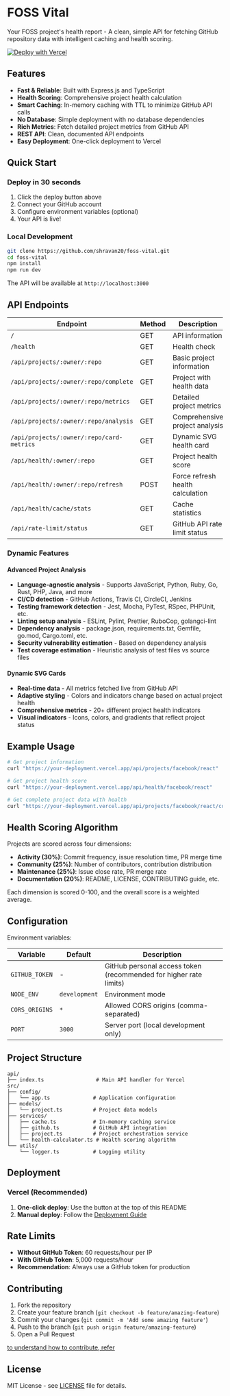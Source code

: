 # FOSS Vital

Your FOSS project's health report - A clean, simple API for fetching GitHub repository data with intelligent caching and health scoring.

[![Deploy with Vercel](https://vercel.com/button)](https://vercel.com/new/clone?repository-url=https://github.com/shravan20/foss-vital&env=GITHUB_TOKEN&envDescription=Optional%20GitHub%20token%20for%20higher%20rate%20limits&project-name=foss-vital&repository-name=foss-vital)

## Features

- **Fast & Reliable**: Built with Express.js and TypeScript
- **Health Scoring**: Comprehensive project health calculation
- **Smart Caching**: In-memory caching with TTL to minimize GitHub API calls
- **No Database**: Simple deployment with no database dependencies
- **Rich Metrics**: Fetch detailed project metrics from GitHub API
- **REST API**: Clean, documented API endpoints
- **Easy Deployment**: One-click deployment to Vercel

## Quick Start

### Deploy in 30 seconds

1. Click the deploy button above
2. Connect your GitHub account
3. Configure environment variables (optional)
4. Your API is live!

### Local Development

```bash
git clone https://github.com/shravan20/foss-vital.git
cd foss-vital
npm install
npm run dev
```

The API will be available at `http://localhost:3000`

## API Endpoints

| Endpoint | Method | Description |
|----------|--------|-------------|
| `/` | GET | API information |
| `/health` | GET | Health check |
| `/api/projects/:owner/:repo` | GET | Basic project information |
| `/api/projects/:owner/:repo/complete` | GET | Project with health data |
| `/api/projects/:owner/:repo/metrics` | GET | Detailed project metrics |
| `/api/projects/:owner/:repo/analysis` | GET |  Comprehensive project analysis |
| `/api/projects/:owner/:repo/card-metrics` | GET | Dynamic SVG health card |
| `/api/health/:owner/:repo` | GET | Project health score |
| `/api/health/:owner/:repo/refresh` | POST | Force refresh health calculation |
| `/api/health/cache/stats` | GET | Cache statistics |
| `/api/rate-limit/status` | GET |  GitHub API rate limit status |

### Dynamic Features

#### Advanced Project Analysis

- **Language-agnostic analysis** - Supports JavaScript, Python, Ruby, Go, Rust, PHP, Java, and more
- **CI/CD detection** - GitHub Actions, Travis CI, CircleCI, Jenkins
- **Testing framework detection** - Jest, Mocha, PyTest, RSpec, PHPUnit, etc.
- **Linting setup analysis** - ESLint, Pylint, Prettier, RuboCop, golangci-lint
- **Dependency analysis** - package.json, requirements.txt, Gemfile, go.mod, Cargo.toml, etc.
- **Security vulnerability estimation** - Based on dependency analysis
- **Test coverage estimation** - Heuristic analysis of test files vs source files

#### Dynamic SVG Cards

- **Real-time data** - All metrics fetched live from GitHub API
- **Adaptive styling** - Colors and indicators change based on actual project health
- **Comprehensive metrics** - 20+ different project health indicators
- **Visual indicators** - Icons, colors, and gradients that reflect project status

## Example Usage

```bash
# Get project information
curl "https://your-deployment.vercel.app/api/projects/facebook/react"

# Get project health score
curl "https://your-deployment.vercel.app/api/health/facebook/react"

# Get complete project data with health
curl "https://your-deployment.vercel.app/api/projects/facebook/react/complete"
```

## Health Scoring Algorithm

Projects are scored across four dimensions:

- **Activity (30%)**: Commit frequency, issue resolution time, PR merge time
- **Community (25%)**: Number of contributors, contribution distribution  
- **Maintenance (25%)**: Issue close rate, PR merge rate
- **Documentation (20%)**: README, LICENSE, CONTRIBUTING guide, etc.

Each dimension is scored 0-100, and the overall score is a weighted average.

## Configuration

Environment variables:

| Variable | Default | Description |
|----------|---------|-------------|
| `GITHUB_TOKEN` | - | GitHub personal access token (recommended for higher rate limits) |
| `NODE_ENV` | `development` | Environment mode |
| `CORS_ORIGINS` | `*` | Allowed CORS origins (comma-separated) |
| `PORT` | `3000` | Server port (local development only) |

## Project Structure

```text
api/
├── index.ts                 # Main API handler for Vercel
src/
├── config/
│   └── app.ts              # Application configuration
├── models/
│   └── project.ts          # Project data models
├── services/
│   ├── cache.ts            # In-memory caching service
│   ├── github.ts           # GitHub API integration
│   ├── project.ts          # Project orchestration service
│   └── health-calculator.ts # Health scoring algorithm
└── utils/
    └── logger.ts           # Logging utility
```

## Deployment

### Vercel (Recommended)

1. **One-click deploy**: Use the button at the top of this README
2. **Manual deploy**: Follow the [Deployment Guide](DEPLOYMENT.md)

## Rate Limits

- **Without GitHub Token**: 60 requests/hour per IP
- **With GitHub Token**: 5,000 requests/hour
- **Recommendation**: Always use a GitHub token for production

## Contributing

1. Fork the repository
2. Create your feature branch (`git checkout -b feature/amazing-feature`)
3. Commit your changes (`git commit -m 'Add some amazing feature'`)
4. Push to the branch (`git push origin feature/amazing-feature`)
5. Open a Pull Request

[to understand how to contribute, refer](CONTRIBUTING.md)

## License

MIT License - see [LICENSE](LICENSE) file for details.
